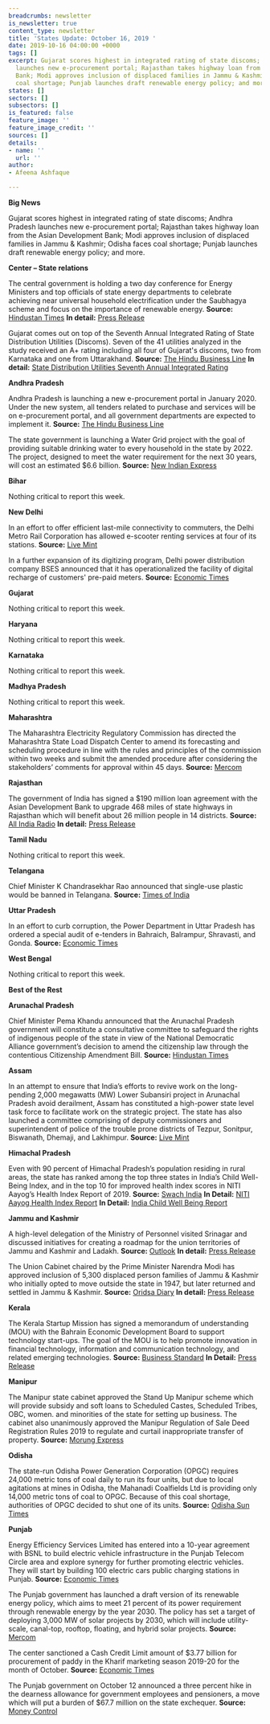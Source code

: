 ```yaml
---
breadcrumbs: newsletter
is_newsletter: true
content_type: newsletter
title: 'States Update: October 16, 2019 '
date: 2019-10-16 04:00:00 +0000
tags: []
excerpt: Gujarat scores highest in integrated rating of state discoms; Andhra Pradesh
  launches new e-procurement portal; Rajasthan takes highway loan from the Asian Development
  Bank; Modi approves inclusion of displaced families in Jammu & Kashmir; Odisha faces
  coal shortage; Punjab launches draft renewable energy policy; and more.
states: []
sectors: []
subsectors: []
is_featured: false
feature_image: ''
feature_image_credit: ''
sources: []
details:
- name: ''
  url: ''
author:
- Afeena Ashfaque

---
```

**Big News**

Gujarat scores highest in integrated rating of state discoms; Andhra Pradesh launches new e-procurement portal; Rajasthan takes highway loan from the Asian Development Bank; Modi approves inclusion of displaced families in Jammu & Kashmir; Odisha faces coal shortage; Punjab launches draft renewable energy policy; and more.

**Center – State relations**

The central government is holding a two day conference for Energy Ministers and top officials of state energy departments to celebrate achieving near universal household electrification under the Saubhagya scheme and focus on the importance of renewable energy. **Source:** [Hindustan Times](https://www.hindustantimes.com/india-news/we-will-turn-consumers-into-prosumers-says-union-power-minister-at-2-day-energy-conference/story-nCzm7vq2iEc8G8plRZPbxI.html) **In detail:** [Press Release](https://pib.gov.in/newsite/PrintRelease.aspx?relid=193733)

Gujarat comes out on top of the Seventh Annual Integrated Rating of State Distribution Utilities (Discoms). Seven of the 41 utilities analyzed in the study received an A+ rating including all four of Gujarat's discoms, two from Karnataka and one from Uttarakhand. **Source:** [The Hindu Business Line](https://www.thehindubusinessline.com/news/national/gujarat-four-power-distribution-utilities-top-in-integrated-ratings-of-discoms/article29657509.ece) **In detail:** [State Distribution Utilities Seventh Annual Integrated Rating](https://pfcindia.com/DocumentRepository/ckfinder/files/GoI_Initiatives/Annual_Integrated_Ratings_of_State_DISCOMs/7th_Rating_Booklet_Final_13-10-2019.pdf)

**Andhra Pradesh**

Andhra Pradesh is launching a new e-procurement portal in January 2020. Under the new system, all tenders related to purchase and services will be on e-procurement portal, and all government departments are expected to implement it. **Source:** [The Hindu Business Line](https://www.thehindubusinessline.com/news/national/e-procurement-by-ap-from-2020/article29648855.ece)

The state government is launching a Water Grid project with the goal of providing suitable drinking water to every household in the state by 2022. The project, designed to meet the water requirement for the next 30 years, will cost an estimated $6.6 billion. **Source:** [New Indian Express](http://www.newindianexpress.com/states/andhra-pradesh/2019/oct/12/andhra-pradesh-government-aims-to-provide-water-to-every-house-by-2022-2046325.html)

**Bihar**

Nothing critical to report this week.

**New Delhi**

In an effort to offer efficient last-mile connectivity to commuters, the Delhi Metro Rail Corporation has allowed e-scooter renting services at four of its stations. **Source:** [Live Mint](https://www.livemint.com/news/india/delhi-metro-offers-e-scooters-renting-services-at-vishwavidyalaya-mandi-house-dwarka-sector-9-and-nehru-enclave-stations-11570687424170.html)

In a further expansion of its digitizing program, Delhi power distribution company BSES announced that it has operationalized the facility of digital recharge of customers' pre-paid meters. **Source:** [Economic Times](https://economictimes.indiatimes.com/industry/energy/power/bses-customers-can-recharge-prepaid-meters-via-paytm-phonepe/articleshow/71542138.cms)

**Gujarat**

Nothing critical to report this week.

**Haryana**

Nothing critical to report this week.

**Karnataka**

Nothing critical to report this week.

**Madhya Pradesh**

Nothing critical to report this week.

**Maharashtra**

The Maharashtra Electricity Regulatory Commission has directed the Maharashtra State Load Dispatch Center to amend its forecasting and scheduling procedure in line with the rules and principles of the commission within two weeks and submit the amended procedure after considering the stakeholders’ comments for approval within 45 days. **Source:** [Mercom](https://mercomindia.com/maharashtra-renewable-deviation-settlement-regulations/)

**Rajasthan**

The government of India has signed a $190 million loan agreement with the Asian Development Bank to upgrade 468 miles of state highways in Rajasthan which will benefit about 26 million people in 14 districts. **Source:** [All India Radio](http://www.newsonair.com/News?title=India%2C-ADB-sign-190-million-dollar-loan-agreement-for-improving-road-connectivity-in-Rajasthan&id=372828) **In detail:** [Press Release](https://pib.gov.in/PressReleasePage.aspx?PRID=1587929)

**Tamil Nadu**

Nothing critical to report this week.

**Telangana**

Chief Minister K Chandrasekhar Rao announced that single-use plastic would be banned in Telangana. **Source:** [Times of India](https://timesofindia.indiatimes.com/city/hyderabad/on-pm-modis-nudge-telangana-govt-decides-to-ban-single-use-plastic/articleshowprint/71532322.cms)

**Uttar Pradesh**

In an effort to curb corruption, the Power Department in Uttar Pradesh has ordered a special audit of e-tenders in Bahraich, Balrampur, Shravasti, and Gonda. **Source:** [Economic Times](https://energy.economictimes.indiatimes.com/news/power/up-power-department-working-on-zero-tolerance-for-corruption/71521312)

**West Bengal**

Nothing critical to report this week.

**Best of the Rest**

**Arunachal Pradesh**

Chief Minister Pema Khandu announced that the Arunachal Pradesh government will constitute a consultative committee to safeguard the rights of indigenous people of the state in view of the National Democratic Alliance government’s decision to amend the citizenship law through the contentious Citizenship Amendment Bill. **Source:** [Hindustan Times](https://www.hindustantimes.com/india-news/arunachal-pradesh-panel-to-safeguard-rights-of-indigenous-people-from-cab/story-wPrijU2oHXATrrFhJcPxtJ.html)

**Assam**

In an attempt to ensure that India’s efforts to revive work on the long-pending 2,000 megawatts (MW) Lower Subansiri project in Arunachal Pradesh avoid derailment, Assam has constituted a high-power state level task force to facilitate work on the strategic project. The state has also launched a committee comprising of deputy commissioners and superintendent of police of the trouble prone districts of Tezpur, Sonitpur, Biswanath, Dhemaji, and Lakhimpur. **Source:** [Live Mint](https://www.livemint.com/industry/energy/assam-steps-up-efforts-for-strategic-lower-subansiri-hydro-project-in-arunachal-11570762749755.html)

**Himachal Pradesh**

Even with 90 percent of Himachal Pradesh’s population residing in rural areas, the state has ranked among the top three states in India’s Child Well-Being Index, and in the top 10 for improved health index scores in NITI Aayog’s Health Index Report of 2019. **Source:** [Swach India](https://swachhindia.ndtv.com/swasth-report-of-himachal-pradesh-making-a-steady-progress-himachal-improves-in-malnutrition-under-5-status-39078/) **In Detail:** [NITI Aayog Health Index Report](http://social.niti.gov.in/uploads/sample/health_index_report.pdf) **In Detail:** [India Child Well Being Report](https://www.worldvision.in/wvreports/India-Child-Wellbeing-Report-Web.pdf)

**Jammu and Kashmir**

A high-level delegation of the Ministry of Personnel visited Srinagar and discussed initiatives for creating a roadmap for the union territories of Jammu and Kashmir and Ladakh. **Source:** [Outlook](https://www.outlookindia.com/newsscroll/highlevel-delegation-from-personnel-ministry-visits-jk-for-firming-up-road-map-ahead/1637415) **In detail:** [Press Release](https://pib.gov.in/newsite/PrintRelease.aspx?relid=193717)

The Union Cabinet chaired by the Prime Minister Narendra Modi has approved inclusion of 5,300 displaced person families of Jammu & Kashmir who initially opted to move outside the state in 1947, but later returned and settled in Jammu & Kashmir. **Source:** [Oridsa Diary](https://orissadiary.com/union-cabinet-approves-compensation-rs-5-5-lakh-per-family-5300-displaced-kashmiri-families/) **In detail:** [Press Release](https://www.pmindia.gov.in/en/news_updates/cabinet-approves-inclusion-of-5300-dp-families-of-jk-1947-who-initially-opted-to-move-outside-the-state-of-jk/)

**Kerala**

The Kerala Startup Mission has signed a memorandum of understanding (MOU) with the Bahrain Economic Development Board to support technology start-ups. The goal of the MOU is to help promote innovation in financial technology, information and communication technology, and related emerging technologies. **Source:** [Business Standard](https://www.business-standard.com/article/economy-policy/bahrain-kerala-signs-mou-for-cooperation-in-startup-growth-in-state-119101000212_1.html) **In Detail:** [Press Release](https://bahrainedb.com/latest-news/bahrain-and-kerala-sign-mou-for-cooperation-in-fintech-ict-iot-startups/)

**Manipur**

The Manipur state cabinet approved the Stand Up Manipur scheme which will provide subsidy and soft loans to Scheduled Castes, Scheduled Tribes, OBC, women. and minorities of the state for setting up business. The cabinet also unanimously approved the Manipur Regulation of Sale Deed Registration Rules 2019 to regulate and curtail inappropriate transfer of property. **Source:** [Morung Express](http://morungexpress.com/cabinet-approves-stand-manipur-scheme)

**Odisha**

The state-run Odisha Power Generation Corporation (OPGC) requires 24,000 metric tons of coal daily to run its four units, but due to local agitations at mines in Odisha, the Mahanadi Coalfields Ltd is providing only 14,000 metric tons of coal to OPGC. Because of this coal shortage, authorities of OPGC decided to shut one of its units. **Source:** [Odisha Sun Times](https://odishasuntimes.com/odisha-opgc-to-shut-one-of-its-units-due-to-coal-shortage/)

**Punjab**

Energy Efficiency Services Limited has entered into a 10-year agreement with BSNL to build electric vehicle infrastructure in the Punjab Telecom Circle area and explore synergy for further promoting electric vehicles. They will start by building 100 electric cars public charging stations in Punjab. **Source:** [Economic Times](https://economictimes.indiatimes.com/industry/energy/power/eesl-bsnl-in-10-year-pact-for-e-charging-stations-in-punjab/articleshow/71539024.cms)

The Punjab government has launched a draft version of its renewable energy policy, which aims to meet 21 percent of its power requirement through renewable energy by the year 2030. The policy has set a target of deploying 3,000 MW of solar projects by 2030, which will include utility-scale, canal-top, rooftop, floating, and hybrid solar projects. **Source:** [Mercom](https://mercomindia.com/punjab-renewable-policy-solar-capacity/)

The center sanctioned a Cash Credit Limit amount of $3.77 billion for procurement of paddy in the Kharif marketing season 2019-20 for the month of October. **Source:** [Economic Times](https://economictimes.indiatimes.com/news/economy/agriculture/centre-sanctions-rs-26707-crore-to-punjab-for-paddy-procurement/articleshow/71508547.cms)

The Punjab government on October 12 announced a three percent hike in the dearness allowance for government employees and pensioners, a move which will put a burden of $67.7 million on the state exchequer. **Source:** [Money Control](https://www.moneycontrol.com/news/trends/current-affairs-trends/punjab-govt-hikes-da-by-3-for-employees-pensioners-4527921.html)
